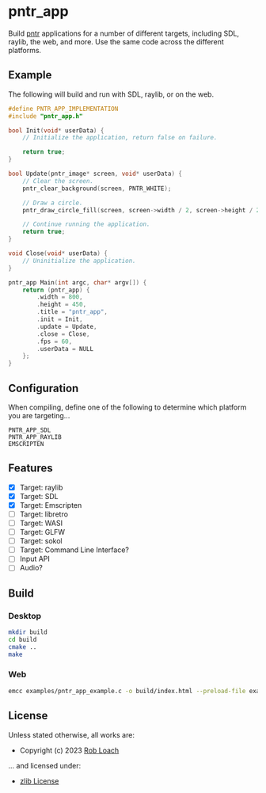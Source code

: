 # pntr_app

Build [pntr](https://github.com/robloach/pntr) applications for a number of different targets, including SDL, raylib, the web, and more. Use the same code across the different platforms.

## Example

The following will build and run with SDL, raylib, or on the web.

``` c
#define PNTR_APP_IMPLEMENTATION
#include "pntr_app.h"

bool Init(void* userData) {
    // Initialize the application, return false on failure.

    return true;
}

bool Update(pntr_image* screen, void* userData) {
    // Clear the screen.
    pntr_clear_background(screen, PNTR_WHITE);

    // Draw a circle.
    pntr_draw_circle_fill(screen, screen->width / 2, screen->height / 2, 100, PNTR_BLUE);

    // Continue running the application.
    return true;
}

void Close(void* userData) {
    // Uninitialize the application.
}

pntr_app Main(int argc, char* argv[]) {
    return (pntr_app) {
        .width = 800,
        .height = 450,
        .title = "pntr_app",
        .init = Init,
        .update = Update,
        .close = Close,
        .fps = 60,
        .userData = NULL
    };
}
```

## Configuration

When compiling, define one of the following to determine which platform you are targeting...
```
PNTR_APP_SDL
PNTR_APP_RAYLIB
EMSCRIPTEN
```

## Features

- [x] Target: raylib
- [x] Target: SDL
- [x] Target: Emscripten
- [ ] Target: libretro
- [ ] Target: WASI
- [ ] Target: GLFW
- [ ] Target: sokol
- [ ] Target: Command Line Interface?
- [ ] Input API
- [ ] Audio?

## Build

### Desktop

``` bash
mkdir build
cd build
cmake ..
make
```

### Web

``` bash
emcc examples/pntr_app_example.c -o build/index.html --preload-file examples/resources@/resources --shell-file examples/shell.html -Ibuild/_deps/pntr-src -Iinclude
```

## License

Unless stated otherwise, all works are:

- Copyright (c) 2023 [Rob Loach](https://robloach.net)

... and licensed under:

- [zlib License](LICENSE)